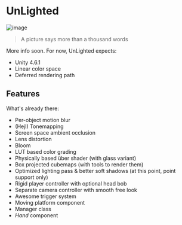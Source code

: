 UnLighted
=========

![image](http://i.imgur.com/0Nf7Vsp.png)

> A picture says more than a thousand words

More info soon.
For now, UnLighted expects:

- Unity 4.6.1
- Linear color space
- Deferred rendering path

Features
--------

What's already there:

- Per-object motion blur
- (Hejl) Tonemapping
- Screen space ambient occlusion
- Lens distortion
- Bloom
- LUT based color grading
- Physically based über shader (with glass variant)
- Box projected cubemaps (with tools to render them)
- Optimized lighting pass & better soft shadows (at this point, point support only)
- Rigid player controller with optional head bob
- Separate camera controller with smooth free look
- Awesome trigger system
- Moving platform component
- Manager class
- *Hand* component